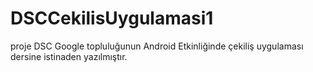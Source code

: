 # DSCCekilisUygulamasi1
proje
DSC Google topluluğunun Android Etkinliğinde çekiliş uygulaması dersine istinaden yazılmıştır.
